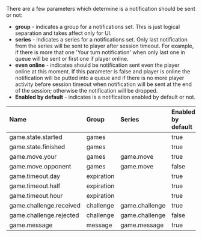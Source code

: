 There are a few parameters which determine is a notification should be sent or not:
  * **group** - indicates a group for a notifications set. This is just logical separation and takes affect only for UI.
  * **series** - indicates a series for a notifications set. Only last notification from the series will be sent to player after session timeout. For example, if there is more that one 'Your turn notification' when only last one in queue will be sent or first one if player online.
  * **even online** - indicates should be notification sent even the player online at this moment. If this parameter is false and player is online the notification will be putted into a queue and if there is no more player activity before session timeout when notification will be sent at the end of the session; otherwise the notification will be dropped.
  * **Enabled by default** - indicates is a notification enabled by default or not.

| **Name** | **Group**| **Series** | **Enabled by default** | **Even online** |
|:---------|:---------|:-----------|:-----------------------|:----------------|
| game.state.started | games    |            | true                   | false           |
| game.state.finished | games    |            | true                   | true            |
| game.move.your | games    | game.move  | true                   | false           |
| game.move.opponent | games    | game.move  | false                  | false           |
| game.timeout.day | expiration |            | true                   | false           |
| game.timeout.half | expiration |            | true                   | false           |
| game.timeout.hour| expiration |            | true                   | true            |
| game.challenge.received | challenge | game.challenge | true                   | false           |
| game.challenge.rejected | challenge | game.challenge | false                  | false           |
| game.message | message  | game.message | true                   | false           |